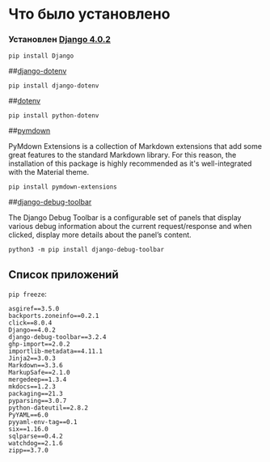 # Что было установлено

### Установлен [Django 4.0.2](https://docs.djangoproject.com/en/4.0/)

`pip install Django`


##[django-dotenv](https://pypi.org/project/django-dotenv/)

`pip install django-dotenv`


##[dotenv](https://pypi.org/project/python-dotenv/)

`pip install python-dotenv`


##[pymdown](https://yakworks.github.io/docmark/extensions/pymdown/)

PyMdown Extensions is a collection of Markdown extensions that add some great features to the standard Markdown library. For this reason, the installation of this package is highly recommended as it's well-integrated with the Material theme.

`pip install pymdown-extensions`


##[django-debug-toolbar](https://django-debug-toolbar.readthedocs.io/en/latest/installation.html)

The Django Debug Toolbar is a configurable set of panels that display various debug information about the current request/response and when clicked, display more details about the panel’s content.

`python3 -m pip install django-debug-toolbar`


## Список приложений

`pip freeze`:  

    asgiref==3.5.0  
    backports.zoneinfo==0.2.1  
    click==8.0.4  
    Django==4.0.2  
    django-debug-toolbar==3.2.4  
    ghp-import==2.0.2  
    importlib-metadata==4.11.1  
    Jinja2==3.0.3  
    Markdown==3.3.6  
    MarkupSafe==2.1.0  
    mergedeep==1.3.4  
    mkdocs==1.2.3  
    packaging==21.3  
    pyparsing==3.0.7  
    python-dateutil==2.8.2  
    PyYAML==6.0  
    pyyaml-env-tag==0.1  
    six==1.16.0  
    sqlparse==0.4.2  
    watchdog==2.1.6  
    zipp==3.7.0  